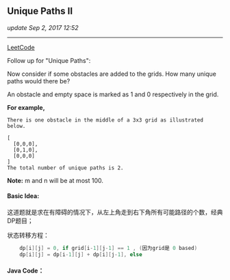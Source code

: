 ## Unique Paths II
_update Sep 2, 2017  12:52_

---
[LeetCode](https://leetcode.com/problems/unique-paths-ii/description/)

Follow up for "Unique Paths":

Now consider if some obstacles are added to the grids. How many unique paths would there be?

An obstacle and empty space is marked as 1 and 0 respectively in the grid.

**For example,**

    There is one obstacle in the middle of a 3x3 grid as illustrated below.
    
    [
      [0,0,0],
      [0,1,0],
      [0,0,0]
    ]
    The total number of unique paths is 2.

**Note:** m and n will be at most 100.

#### Basic Idea:
这道题就是求在有障碍的情况下，从左上角走到右下角所有可能路径的个数，经典DP题目；

状态转移方程：
```java
    dp[i][j] = 0, if grid[i-1][j-1] == 1 , (因为grid是 0 based)
    dp[i][j] = dp[i-1][j] + dp[i][j-1], else
```

#### Java Code：

